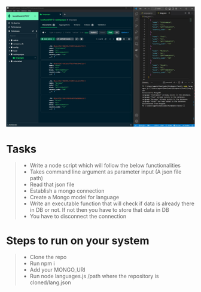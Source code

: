 ![Languages Added Successfully](<WhatsApp Image 2024-08-07 at 13.27.32_8d7a2c8d.jpg>)

# Tasks

> - Write a node script which will follow the below functionalities
> - Takes command line argument as parameter input (A json file path)
> - Read that json file
> - Establish a mongo connection
> - Create a Mongo model for language
> - Write an executable function that will check if data is already there in DB or not. If not then you have to store that data in DB
> - You have to disconnect the connection

# Steps to run on your system

> - Clone the repo
> - Run npm i
> - Add your MONGO_URI
> - Run node languages.js /path where the repository is cloned/lang.json
